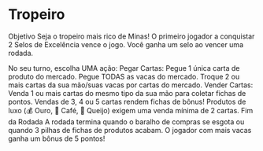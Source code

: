 # Tropeiro

Objetivo
Seja o tropeiro mais rico de Minas! O primeiro jogador a conquistar 2 Selos de Excelência vence o jogo. Você ganha um selo ao vencer uma rodada.

No seu turno, escolha UMA ação:
Pegar Cartas:
Pegue 1 única carta de produto do mercado.
Pegue TODAS as vacas do mercado.
Troque 2 ou mais cartas da sua mão/suas vacas por cartas do mercado.
Vender Cartas:
Venda 1 ou mais cartas do mesmo tipo da sua mão para coletar fichas de pontos.
Vendas de 3, 4 ou 5 cartas rendem fichas de bônus!
Produtos de luxo (💰 Ouro, 🫘 Café, 🧀 Queijo) exigem uma venda mínima de 2 cartas.
Fim da Rodada
A rodada termina quando o baralho de compras se esgota ou quando 3 pilhas de fichas de produtos acabam. O jogador com mais vacas ganha um bônus de 5 pontos!
